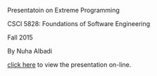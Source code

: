 Presentatoin on Extreme Programming

CSCI 5828: Foundations of Software Engineering

Fall 2015

By Nuha Albadi

[click here](https://nuhaalbadi.github.io/Presentation1/) to view the presentation on-line.

